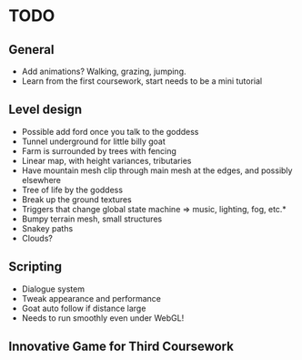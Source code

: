 TODO
====

## General

* Add animations? Walking, grazing, jumping.
* Learn from the first coursework, start needs to be a mini tutorial

## Level design

* Possible add ford once you talk to the goddess
* Tunnel underground for little billy goat
* Farm is surrounded by trees with fencing
* Linear map, with height variances, tributaries
* Have mountain mesh clip through main mesh at the edges, and possibly elsewhere
* Tree of life by the goddess
* Break up the ground textures
* Triggers that change global state machine => music, lighting, fog, etc.*
* Bumpy terrain mesh, small structures
* Snakey paths
* Clouds?

## Scripting

* Dialogue system
* Tweak appearance and performance
* Goat auto follow if distance large
* Needs to run smoothly even under WebGL!

## Innovative Game for Third Coursework
